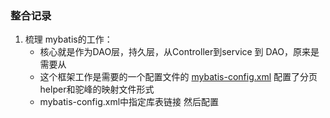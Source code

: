 ### 整合记录
1. 梳理 mybatis的工作：
   - 核心就是作为DAO层，持久层，从Controller到service 到 DAO，原来是需要从
   - 这个框架工作是需要的一个配置文件的 [mybatis-config.xml](src%2Fmain%2Fresources%2Fmybatis-config.xml) 配置了分页helper和驼峰的映射文件形式
   - mybatis-config.xml中指定库表链接 然后配置                                                